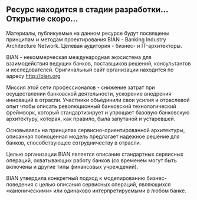 ## Ресурс находится в стадии разработки... Открытие скоро...

Материалы, публикуемые на данном ресурсе будут посвящены принципам и методам проектирования BIAN - Banking Industry Architecture Network.
Целевая аудитория - бизнес- и IT-архитекторы.

BIAN - некоммерческая международная экосистема для взаимодействия ведущих банков, поставщиков решений, консультантов и исследователей.
Оригинальный сайт организации находится по адресу http://bian.org

Миссия этой сети профессионалов - снижение затрат при осуществлении банковской деятельности, ускорение внедрения инноваций в отрасли. Участники объединили свои усилия и отраслевой опыт чтобы описать революционный банковский технологический фреймворк, который стандартизирует и упрощает базовую банковскую архитектуру, которая, как правило, была запутаной и устаревшей.

Основываясь на принципах сервисно-ориентированной архитектуры, описанная полноценная модель предлагает надежное решение для банков,  способствующее сотрудничеству в отрасли.

Целью организации BIAN является описание стандартных сервисных операций, охватывающих работу банков (со временем могут быть включены и другие типы финансовых учреждений).

BIAN утвердила конкретный подход к моделированию бизнес-поведения с целью описания сервисных операций, являющихся «каноническими» или одинаково интерпретируемыми в любом банке.
